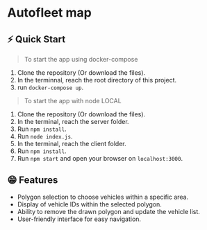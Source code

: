 # Autofleet map

## ⚡️ Quick Start

> To start the app using docker-compose

1. Clone the repository (Or download the files).
2. In the terminnal, reach the root directory of this project. 
3. run `docker-compose up`.

> To start the app with node LOCAL

1. Clone the repository (Or download the files).
2. In the terminal, reach the server folder.
3. Run `npm install`.
4. Run `node index.js`.
5. In the terminal, reach the client folder.
6. Run `npm install`.
7. Run `npm start` and open your browser on `localhost:3000`.

## 😁 Features
* Polygon selection to choose vehicles within a specific area.
* Display of vehicle IDs within the selected polygon.
* Ability to remove the drawn polygon and update the vehicle list.
* User-friendly interface for easy navigation.